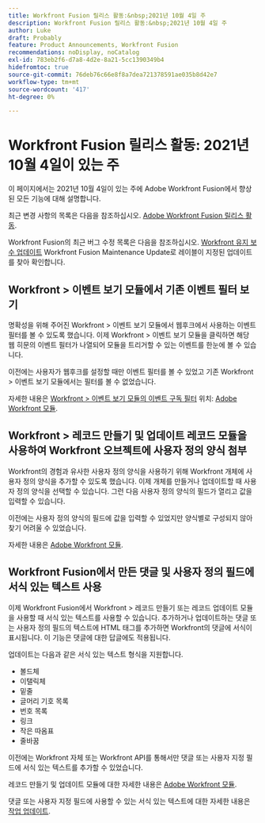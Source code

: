 ```yaml
---
title: Workfront Fusion 릴리스 활동:&nbsp;2021년 10월 4일 주
description: Workfront Fusion 릴리스 활동:&nbsp;2021년 10월 4일 주
author: Luke
draft: Probably
feature: Product Announcements, Workfront Fusion
recommendations: noDisplay, noCatalog
exl-id: 783eb2f6-d7a8-4d2e-8a21-5cc1390349b4
hidefromtoc: true
source-git-commit: 76deb76c66e8f8a7dea721378591ae035b8d42e7
workflow-type: tm+mt
source-wordcount: '417'
ht-degree: 0%

---
```


# Workfront Fusion 릴리스 활동: 2021년 10월 4일이 있는 주

이 페이지에서는 2021년 10월 4일이 있는 주에 Adobe Workfront Fusion에서 향상된 모든 기능에 대해 설명합니다.

최근 변경 사항의 목록은 다음을 참조하십시오. [Adobe Workfront Fusion 릴리스 활동](../../../product-announcements/product-releases/fusion-release-activity/fusion-release-activity.md).

Workfront Fusion의 최근 버그 수정 목록은 다음을 참조하십시오. [Workfront 유지 보수 업데이트](https://experienceleague.adobe.com/docs/workfront-known-issues/releases/current-updates.html) Workfront Fusion Maintenance Update로 레이블이 지정된 업데이트를 찾아 확인합니다.

## Workfront > 이벤트 보기 모듈에서 기존 이벤트 필터 보기

명확성을 위해 주어진 Workfront > 이벤트 보기 모듈에서 웹후크에서 사용하는 이벤트 필터를 볼 수 있도록 했습니다. 이제 Workfront > 이벤트 보기 모듈을 클릭하면 해당 웹 히문의 이벤트 필터가 나열되어 모듈을 트리거할 수 있는 이벤트를 한눈에 볼 수 있습니다.

이전에는 사용자가 웹후크를 설정할 때만 이벤트 필터를 볼 수 있었고 기존 Workfront > 이벤트 보기 모듈에서는 필터를 볼 수 없었습니다.

자세한 내용은 [Workfront > 이벤트 보기 모듈의 이벤트 구독 필터](../../../workfront-fusion/apps-and-their-modules/workfront-modules.md#event) 위치: [Adobe Workfront 모듈](../../../workfront-fusion/apps-and-their-modules/workfront-modules.md).

## Workfront > 레코드 만들기 및 업데이트 레코드 모듈을 사용하여 Workfront 오브젝트에 사용자 정의 양식 첨부

Workfront의 경험과 유사한 사용자 정의 양식을 사용하기 위해 Workfront 개체에 사용자 정의 양식을 추가할 수 있도록 했습니다. 이제 개체를 만들거나 업데이트할 때 사용자 정의 양식을 선택할 수 있습니다. 그런 다음 사용자 정의 양식의 필드가 열리고 값을 입력할 수 있습니다.

이전에는 사용자 정의 양식의 필드에 값을 입력할 수 있었지만 양식별로 구성되지 않아 찾기 어려울 수 있었습니다.

자세한 내용은 [Adobe Workfront 모듈](../../../workfront-fusion/apps-and-their-modules/workfront-modules.md).

## Workfront Fusion에서 만든 댓글 및 사용자 정의 필드에 서식 있는 텍스트 사용

이제 Workfront Fusion에서 Workfront > 레코드 만들기 또는 레코드 업데이트 모듈을 사용할 때 서식 있는 텍스트를 사용할 수 있습니다. 추가하거나 업데이트하는 댓글 또는 사용자 정의 필드의 텍스트에 HTML 태그를 추가하면 Workfront의 댓글에 서식이 표시됩니다. 이 기능은 댓글에 대한 답글에도 적용됩니다.

업데이트는 다음과 같은 서식 있는 텍스트 형식을 지원합니다.

* 볼드체
* 이탤릭체
* 밑줄
* 글머리 기호 목록
* 번호 목록
* 링크
* 작은 따옴표
* 줄바꿈

이전에는 Workfront 자체 또는 Workfront API를 통해서만 댓글 또는 사용자 지정 필드에 서식 있는 텍스트를 추가할 수 있었습니다.

레코드 만들기 및 업데이트 모듈에 대한 자세한 내용은 [Adobe Workfront 모듈](../../../workfront-fusion/apps-and-their-modules/workfront-modules.md).

댓글 또는 사용자 지정 필드에 사용할 수 있는 서식 있는 텍스트에 대한 자세한 내용은 [작업 업데이트](../../../workfront-basics/updating-work-items-and-viewing-updates/update-work.md).
